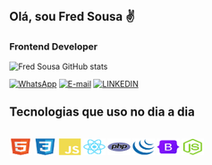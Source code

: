 ## Olá, sou Fred Sousa ✌️
###   Frontend Developer

![Fred Sousa GitHub stats](https://github-readme-stats.vercel.app/api?username=FREDSIL2904&show_icons=true&theme=tokyonight)



[![WhatsApp](https://img.shields.io/badge/WhatsApp-25D366?style=for-the-badge&logo=whatsapp&logoColor=white)](https://wa.me/5511993323328?text=Ol%C3%A1%2C+tudo+bem%3F+Como+posso+ajudar%3F)
[![E-mail](https://img.shields.io/badge/Gmail-D14836?style=for-the-badge&logo=gmail&logoColor=white)](mailto:fredsilsousa29@gmail.com)
[![LINKEDIN](https://img.shields.io/badge/LinkedIn-0077B5?style=for-the-badge&logo=linkedin&logoColor=white)](https://bit.ly/Fred-Sousa)

## Tecnologias que uso no dia a dia

<div style="display: inline_block"><br>
 <img align="center" alt="Fred-HTML" height="30" width="40" src="https://raw.githubusercontent.com/devicons/devicon/master/icons/html5/html5-original.svg">
 <img align="center" alt="Fred-CSS" height="30" width="40" src="https://raw.githubusercontent.com/devicons/devicon/master/icons/css3/css3-original.svg">
  <img align="center" alt="fred-js" height="30" width="40" src="https://raw.githubusercontent.com/devicons/devicon/master/icons/javascript/javascript-plain.svg">
  <img align="center" alt="Fred-React" height="30" width="40" src="https://raw.githubusercontent.com/devicons/devicon/master/icons/react/react-original.svg">
  <img align="center" alt="Fred-PHP" height="30" width="40" src="https://raw.githubusercontent.com/devicons/devicon/master/icons/php/php-original.svg">
  <img align="center" alt="Fred-jQuery" height="30" width="40" src="https://raw.githubusercontent.com/devicons/devicon/master/icons/jquery/jquery-original.svg">
 <img align="center" alt="Fred-Bootstrap" height="30" width="40" src="https://raw.githubusercontent.com/devicons/devicon/master/icons/bootstrap/bootstrap-original.svg">
<img align="center" alt="Fred-Nodejs" height="30" width="40" src="https://raw.githubusercontent.com/devicons/devicon/master/icons/nodejs/nodejs-original.svg">
</div>
  
  ##
 

  
  
